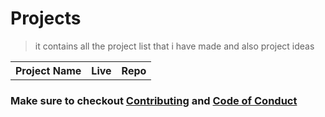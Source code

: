 # Projects

> it contains all the project list that i have made and also project ideas

<table style="width:100%">
  <tr>
    <th>Project Name</th>
    <th>Live</th>
    <th>Repo</th>
  </tr>
   
</table>


### Make sure to checkout [Contributing](./CONTRIBUTING.md) and [Code of Conduct](./CODE_OF_CONDUCT.md)
